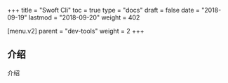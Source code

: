 +++
title = "Swoft Cli"
toc = true
type = "docs"
draft = false
date = "2018-09-19"
lastmod = "2018-09-20"
weight = 402

[menu.v2]
  parent = "dev-tools"
  weight = 2
+++

## 介绍

介绍
